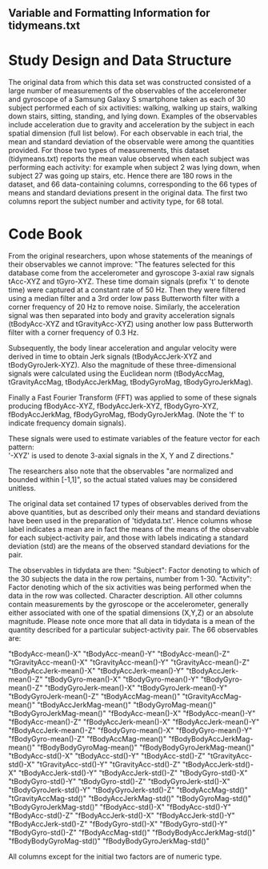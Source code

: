 ## Variable and Formatting Information for tidymeans.txt
# Study Design and Data Structure
The original data from which this data set was constructed consisted of a large number of measurements of the observables of the accelerometer and gyroscope of a Samsung Galaxy S smartphone taken as each of 30 subject performed each of six activities: walking, walking up stairs, walking down stairs, sitting, standing, and lying down. Examples of the observables include 
 acceleration due to gravity and acceleration by the subject in each spatial dimension (full list below). For each observable in each trial, the mean and standard deviation of the observable were among the quantities provided. For those two types of measurements, this dataset (tidymeans.txt) reports the mean value observed when each subject was performing each activity: for example when subject 2 was lying down, when subject 27 was going up stairs, etc. Hence there are 180 rows in the dataset, and 66 data-containing columns, corresponding to the 66 types of means and standard deviations present in the original data. The first two columns report the subject number and activity type, for 68 total.

# Code Book
From the original researchers, upon whose statements of the meanings of their observables we cannot improve:
"The features selected for this database come from the accelerometer and gyroscope 3-axial raw signals tAcc-XYZ and tGyro-XYZ. These time domain signals (prefix 't' to denote time) were captured at a constant rate of 50 Hz. Then they were filtered using a median filter and a 3rd order low pass Butterworth filter with a corner frequency of 20 Hz to remove noise. Similarly, the acceleration signal was then separated into body and gravity acceleration signals (tBodyAcc-XYZ and tGravityAcc-XYZ) using another low pass Butterworth filter with a corner frequency of 0.3 Hz. 

Subsequently, the body linear acceleration and angular velocity were derived in time to obtain Jerk signals (tBodyAccJerk-XYZ and tBodyGyroJerk-XYZ). Also the magnitude of these three-dimensional signals were calculated using the Euclidean norm (tBodyAccMag, tGravityAccMag, tBodyAccJerkMag, tBodyGyroMag, tBodyGyroJerkMag). 

Finally a Fast Fourier Transform (FFT) was applied to some of these signals producing fBodyAcc-XYZ, fBodyAccJerk-XYZ, fBodyGyro-XYZ, fBodyAccJerkMag, fBodyGyroMag, fBodyGyroJerkMag. (Note the 'f' to indicate frequency domain signals). 

These signals were used to estimate variables of the feature vector for each pattern:  
'-XYZ' is used to denote 3-axial signals in the X, Y and Z directions."

The researchers also note that the observables "are normalized and bounded within [-1,1]", so the actual stated values may be considered unitless.

The original data set contained 17 types of observables derived from the above quantities, but as described only their means and standard deviations have been used in the preparation of 'tidydata.txt'. Hence columns whose label indicates a mean are in fact the means of the means of the observable for each subject-activity pair, and those with labels indicating a standard deviation (std) are the means of the observed standard deviations for the pair. 

The observables in tidydata are then:
"Subject": Factor denoting to which of the 30 subjects the data in the row pertains, number from 1-30. 
"Activity": Factor denoting which of the six activities was being performed when the data in the row was collected. Character description.
All other columns contain measurements by the gyroscope or the accelerometer, generally either associated with one of the spatial dimensions (X,Y,Z) or an absolute magnitude. Please note once more that all data in tidydata is a mean of the quantity described for a particular subject-activity pair. The 66 observables are:

"tBodyAcc-mean()-X" 
"tBodyAcc-mean()-Y" 
"tBodyAcc-mean()-Z" 
"tGravityAcc-mean()-X" 
"tGravityAcc-mean()-Y" 
"tGravityAcc-mean()-Z" 
"tBodyAccJerk-mean()-X" 
"tBodyAccJerk-mean()-Y" 
"tBodyAccJerk-mean()-Z" 
"tBodyGyro-mean()-X" 
"tBodyGyro-mean()-Y" 
"tBodyGyro-mean()-Z" 
"tBodyGyroJerk-mean()-X" 
"tBodyGyroJerk-mean()-Y" 
"tBodyGyroJerk-mean()-Z" 
"tBodyAccMag-mean()" 
"tGravityAccMag-mean()" 
"tBodyAccJerkMag-mean()" 
"tBodyGyroMag-mean()" 
"tBodyGyroJerkMag-mean()" 
"fBodyAcc-mean()-X" 
"fBodyAcc-mean()-Y" 
"fBodyAcc-mean()-Z" 
"fBodyAccJerk-mean()-X" 
"fBodyAccJerk-mean()-Y" 
"fBodyAccJerk-mean()-Z" 
"fBodyGyro-mean()-X" 
"fBodyGyro-mean()-Y" 
"fBodyGyro-mean()-Z" 
"fBodyAccMag-mean()" 
"fBodyBodyAccJerkMag-mean()" 
"fBodyBodyGyroMag-mean()" 
"fBodyBodyGyroJerkMag-mean()" 
"tBodyAcc-std()-X" 
"tBodyAcc-std()-Y" 
"tBodyAcc-std()-Z" 
"tGravityAcc-std()-X" 
"tGravityAcc-std()-Y" 
"tGravityAcc-std()-Z" 
"tBodyAccJerk-std()-X" 
"tBodyAccJerk-std()-Y" 
"tBodyAccJerk-std()-Z" 
"tBodyGyro-std()-X" 
"tBodyGyro-std()-Y" 
"tBodyGyro-std()-Z" 
"tBodyGyroJerk-std()-X" 
"tBodyGyroJerk-std()-Y" 
"tBodyGyroJerk-std()-Z" 
"tBodyAccMag-std()" 
"tGravityAccMag-std()" 
"tBodyAccJerkMag-std()" 
"tBodyGyroMag-std()" 
"tBodyGyroJerkMag-std()" 
"fBodyAcc-std()-X" 
"fBodyAcc-std()-Y" 
"fBodyAcc-std()-Z" 
"fBodyAccJerk-std()-X" 
"fBodyAccJerk-std()-Y" 
"fBodyAccJerk-std()-Z" 
"fBodyGyro-std()-X" 
"fBodyGyro-std()-Y" 
"fBodyGyro-std()-Z" 
"fBodyAccMag-std()" 
"fBodyBodyAccJerkMag-std()" 
"fBodyBodyGyroMag-std()" 
"fBodyBodyGyroJerkMag-std()"

All columns except for the initial two factors are of numeric type.
